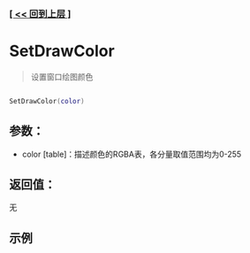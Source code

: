 ### [[ << 回到上层 ]](index.md)

# SetDrawColor

> 设置窗口绘图颜色

```lua

SetDrawColor(color)

```

## 参数：

+ color [table]：描述颜色的RGBA表，各分量取值范围均为0-255

## 返回值：

无

## 示例

```lua

```
